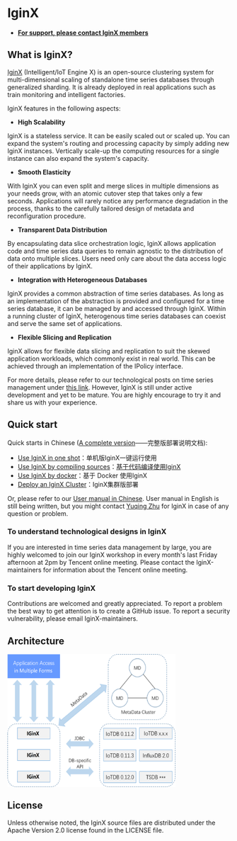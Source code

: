 # IginX

- [**For support, please contact IginX members**](mailto:TSIginX@gmail.com)

## What is IginX?

[IginX](https://github.com/thulab/IginX) (Intelligent/IoT Engine X) is an open-source clustering
system for multi-dimensional scaling of standalone time series databases through generalized
sharding. It is already deployed in real applications such as train monitoring and intelligent factories.

IginX features in the following aspects:

- __High Scalability__

IginX is a stateless service. It can be easily scaled out or scaled up. You can expand the system's
routing and processing capacity by simply adding new IginX instances. Vertically scale-up the
computing resources for a single instance can also expand the system's capacity.

- __Smooth Elasticity__

With IginX you can even split and merge slices in multiple dimensions as your needs grow, with an
atomic cutover step that takes only a few seconds. Applications will rarely notice any performance
degradation in the process, thanks to the carefully tailored design of metadata and reconfiguration
procedure.

- __Transparent Data Distribution__

By encapsulating data slice orchestration logic, IginX allows application code and time series data
queries to remain agnostic to the distribution of data onto multiple slices. Users need only care
about the data access logic of their applications by IginX.

- __Integration with Heterogeneous Databases__

IginX provides a common abstraction of time series databases. As long as an implementation of the
abstraction is provided and configured for a time series database, it can be managed by and accessed
through IginX. Within a running cluster of IginX, heterogenous time series databases can coexist and
serve the same set of applications.

- __Flexible Slicing and Replication__

IginX allows for flexible data slicing and replication to suit the skewed application workloads,
which commonly exist in real world. This can be achieved through an implementation of the IPolicy
interface.

For more details, please refer to our technological posts on time series management
under [this link](https://github.com/thulab/IginX/wiki). However, IginX is still under active
development and yet to be mature. You are highly encourage to try it and share us with your
experience.

## Quick start

Quick starts in Chinese ([A complete version](./docs/quickStarts/IginXManual.md)——完整版部署说明文档): 

- [Use IginX in one shot](./docs/quickStarts/IginXInOneShot.md)：单机版IginX一键运行使用
- [Use IginX by compiling sources](./docs/quickStarts/IginXBySource-EnglishVersion.md)：[基于代码编译使用IginX](./docs/quickStarts/IginXBySource.md)
- [Use IginX by docker](./docs/quickStarts/IginXByDocker.md)：基于 Docker 使用IginX
- [Deploy an IginX Cluster](./docs/quickStarts/IginXCluster.md)：IginX集群版部署

Or, please refer to our [User manual in Chinese](./docs/pdf/userManualC.pdf). User manual in English is
still being written, but you might contact [Yuqing Zhu](zhuyuqing@tsinghua.edu.cn) for IginX in case of any question or problem.

### To understand technological designs in IginX

If you are interested in time series data management by large, you are highly welcomed to join our
IginX workshop in every month's last Friday afternoon at 2pm by Tencent online meeting. Please
contact the IginX-maintainers for information about the Tencent online meeting.

### To start developing IginX

Contributions are welcomed and greatly appreciated. To report a problem the best way to get
attention is to create a GitHub issue. To report a security vulnerability, please email
IginX-maintainers.

## Architecture

<img src="https://github.com/thulab/IginX/blob/main/docs/images/cluster_arch.png" width = "380" height = "300" alt="IginX cluster architecture" align=center />

## License

Unless otherwise noted, the IginX source files are distributed under the Apache Version 2.0 license
found in the LICENSE file.
